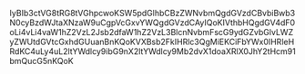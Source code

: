 IyBIb3ctVG8tRG8tVGhpcwoKSW5pdGlhbCBzZWNvbmQgdGVzdCBvbiBwb3N0cyBzdWJtaXNzaW9uCgpVcGxvYWQgdGVzdCAyIQoKIVthbHQgdGV4dF0oLi4vLi4vaW1hZ2VzL2Jsb2dfaW1hZ2VzL3BlcnNvbmFscG9ydGZvbGlvLWZyZWUtdGVtcGxhdGUuanBnKQoKVXBsb2FkIHRlc3QgMiEKCiFbYWx0IHRleHRdKC4uLy4uL2ltYWdlcy9ibG9nX2ltYWdlcy9Mb2dvX1doaXRlX0JhY2tHcm91bmQucG5nKQoK